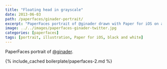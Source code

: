 ```yaml
---
title: "Floating head in grayscale"
date: 2013-06-03
path: /paperfaces/ginader-portrait/
excerpt: "PaperFaces portrait of @ginader drawn with Paper for iOS on an iPad."
image: ../../images/paperfaces-ginader-twitter.jpg
categories: [paperfaces]
tags: [portrait, illustration, Paper for iOS, black and white]
---
```


PaperFaces portrait of [@ginader](https://twitter.com/ginader).

{% include_cached boilerplate/paperfaces-2.md %}
